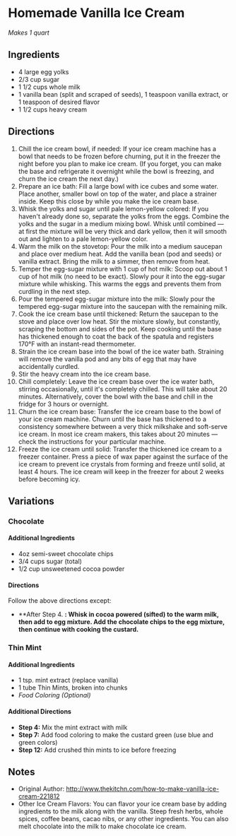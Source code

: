 Homemade Vanilla Ice Cream
===================================================================
*Makes 1 quart*

Ingredients
--------------------------------------
* 4 large egg yolks
* 2/3 cup sugar
* 1 1/2 cups whole milk
* 1 vanilla bean (split and scraped of seeds), 1 teaspoon vanilla extract, or 1 teaspoon of desired flavor
* 1 1/2 cups heavy cream

Directions
-----------------------------------------------

1. Chill the ice cream bowl, if needed: If your ice cream machine has a bowl that needs to be frozen before churning, put it in the freezer the night before you plan to make ice cream. (If you forget, you can make the base and refrigerate it overnight while the bowl is freezing, and churn the ice cream the next day.)
2. Prepare an ice bath: Fill a large bowl with ice cubes and some water. Place another, smaller bowl on top of the water, and place a strainer inside. Keep this close by while you make the ice cream base.
3. Whisk the yolks and sugar until pale lemon-yellow colored: If you haven't already done so, separate the yolks from the eggs. Combine the yolks and the sugar in a medium mixing bowl. Whisk until combined — at first the mixture will be very thick and dark yellow, then it will smooth out and lighten to a pale lemon-yellow color.
4. Warm the milk on the stovetop: Pour the milk into a medium saucepan and place over medium heat. Add the vanilla bean (pod and seeds) or vanilla extract. Bring the milk to a simmer, then remove from heat.
5. Temper the egg-sugar mixture with 1 cup of hot milk: Scoop out about 1 cup of hot milk (no need to be exact). Slowly pour it into the egg-sugar mixture while whisking. This warms the eggs and prevents them from curdling in the next step.
6. Pour the tempered egg-sugar mixture into the milk: Slowly pour the tempered egg-sugar mixture into the saucepan with the remaining milk.
7. Cook the ice cream base until thickened: Return the saucepan to the stove and place over low heat. Stir the mixture slowly, but constantly, scraping the bottom and sides of the pot. Keep cooking until the base has thickened enough to coat the back of the spatula and registers 170°F with an instant-read thermometer.
8. Strain the ice cream base into the bowl of the ice water bath. Straining will remove the vanilla pod and any bits of egg that may have accidentally curdled.
9. Stir the heavy cream into the ice cream base.
10. Chill completely: Leave the ice cream base over the ice water bath, stirring occasionally, until it's completely chilled. This will take about 20 minutes. Alternatively, cover the bowl with the base and chill in the fridge for 3 hours or overnight.
11. Churn the ice cream base: Transfer the ice cream base to the bowl of your ice cream machine. Churn until the base has thickened to a consistency somewhere between a very thick milkshake and soft-serve ice cream. In most ice cream makers, this takes about 20 minutes — check the instructions for your particular machine.
12. Freeze the ice cream until solid: Transfer the thickened ice cream to a freezer container. Press a piece of wax paper against the surface of the ice cream to prevent ice crystals from forming and freeze until solid, at least 4 hours. The ice cream will keep in the freezer for about 2 weeks before becoming icy.

Variations
---------------------------------------------------------

### Chocolate
#### Additional Ingredients

* 4oz semi-sweet chocolate chips
* 3/4 cups sugar (total)
* 1/2 cup unsweetened cocoa powder

#### Directions
Follow the above directions except:
* **After Step 4. **: Whisk in cocoa powered (sifted) to the warm milk, then add to egg mixture. Add the chocolate chips to the egg mixture, then continue with cooking the custard.**


### Thin Mint
#### Additional Ingredients

* 1 tsp. mint extract (replace vanilla)
* 1 tube Thin Mints, broken into chunks
* *Food Coloring (Optional)*

#### Additional Directions
* **Step 4:** Mix the mint extract with milk
* **Step 7:** Add food coloring to make the custard green (use blue and green colors)
* **Step 12:** Add crushed thin mints to ice before freezing

Notes
---------------------------------------------------------
* Original Author: http://www.thekitchn.com/how-to-make-vanilla-ice-cream-221812
* Other Ice Cream Flavors: You can flavor your ice cream base by adding ingredients to the milk along with the vanilla. Steep fresh herbs, whole spices, coffee beans, cacao nibs, or any other ingredients. You can also melt chocolate into the milk to make chocolate ice cream.
